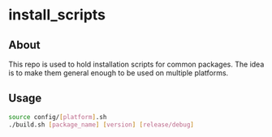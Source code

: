 # install_scripts

## About
This repo is used to hold installation scripts for common packages.
The idea is to make them general enough to be used on multiple platforms.

## Usage
```bash
source config/[platform].sh
./build.sh [package_name] [version] [release/debug]
```